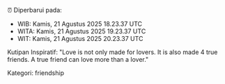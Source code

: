 ⏰ Diperbarui pada:
- WIB: Kamis, 21 Agustus 2025 18.23.37 UTC
- WITA: Kamis, 21 Agustus 2025 19.23.37 UTC
- WIT: Kamis, 21 Agustus 2025 20.23.37 UTC

Kutipan Inspiratif:
"Love is not only made for lovers. It is also made 4 true friends. A true friend can love more than a lover."


Kategori: friendship

